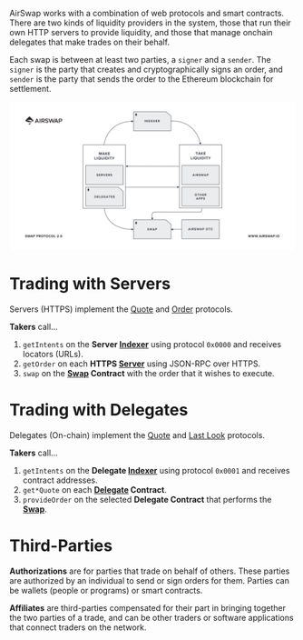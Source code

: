 AirSwap works with a combination of web protocols and smart contracts. There are two kinds of liquidity providers in the system, those that run their own HTTP servers to provide liquidity, and those that manage onchain delegates that make trades on their behalf.

Each swap is between at least two parties, a `signer` and a `sender`. The `signer` is the party that creates and cryptographically signs an order, and `sender` is the party that sends the order to the Ethereum blockchain for settlement.

![](../.gitbook/assets/airswap-architecture.png)

# Trading with Servers

Servers (HTTPS) implement the [Quote](../apis/quote.md) and [Order](../apis/order.md) protocols.

**Takers** call...

1. `getIntents` on the **Server [Indexer](../reference/indexer.md)** using protocol `0x0000` and receives locators (URLs).
2. `getOrder` on each **HTTPS [Server](../make-liquidity/run-a-server.md)** using JSON-RPC over HTTPS.
3. `swap` on the **[Swap](../reference/swap.md) Contract** with the order that it wishes to execute.

# Trading with Delegates

Delegates (On-chain) implement the [Quote](../apis/quote.md) and [Last Look](../protocols/last-look.md) protocols.

**Takers** call...

1. `getIntents` on the **Delegate [Indexer](../reference/indexer.md)** using protocol `0x0001` and receives contract addresses.
2. `get*Quote` on each **[Delegate](../reference/delegate.md) Contract**.
3. `provideOrder` on the selected **Delegate Contract** that performs the **[Swap](../reference/swap.md)**.

# Third-Parties

**Authorizations** are for parties that trade on behalf of others. These parties are authorized by an individual to send or sign orders for them. Parties can be wallets (people or programs) or smart contracts.

**Affiliates** are third-parties compensated for their part in bringing together the two parties of a trade, and can be other traders or software applications that connect traders on the network.
